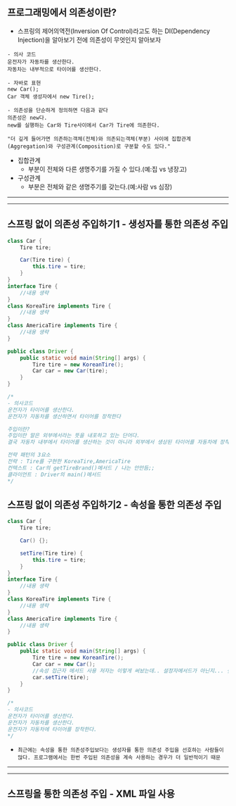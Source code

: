 ## 프로그래밍에서 의존성이란?
- 스프링의 제어의역전(Inversion Of Control)라고도 하는 DI(Dependency Injection)을 알아보기 전에 의존성이 무엇인지 알아보자
```
- 의사 코드
운전자가 자동차를 생산한다.
자동차는 내부적으로 타이어를 생산한다.

- 자바로 표현
new Car();
Car 객체 생성자에서 new Tire();

- 의존성을 단순하게 정의하면 다음과 같다
의존성은 new다.
new를 실행하는 Car와 Tire사이에서 Car가 Tire에 의존한다.

"더 깊게 들어가면 의존하는객체(전체)와 의존되는객체(부분) 사이에 집합관계(Aggregation)와 구성관계(Composition)로 구분할 수도 있다."
```
- 집합관계
  -  부분이 전체와 다른 생명주기를 가질 수 있다.(예:집 vs 냉장고)
- 구성관계
  - 부분은 전체와 같은 생명주기를 갖는다.(예:사람 vs 심장)
---
---
## 스프링 없이 의존성 주입하기1 - 생성자를 통한 의존성 주입
```java
class Car {
    Tire tire;

    Car(Tire tire) {
        this.tire = tire;
    }
}
interface Tire {
    //내용 생략
}
class KoreaTire implements Tire {
    //내용 생략
}
class AmericaTire implements Tire {
    //내용 생략
}

public class Driver {
    public static void main(String[] args) {
        Tire tire = new KoreanTire();
        Car car = new Car(tire);
    }
}

/*
- 의사코드
운전자가 타이어를 생산한다.
운전자가 자동차를 생산하면서 타이어를 장착한다

주입이란?
주입이란 말은 외부에서라는 뜻을 내포하고 있는 단어다.
결국 자동차 내부에서 타이어를 생산하는 것이 아니라 외부에서 생상된 타이어를 자동차에 장착하는 주입이다.

전략 패턴의 3요소
전략 : Tire를 구현한 KoreaTire,AmericaTire
컨텍스트 : Car의 getTireBrand()메서드 / 나는 안만듬;;
클라이언트 : Driver의 main()메서드
*/
``` 
## 스프링 없이 의존성 주입하기2 - 속성을 통한 의존성 주입
```java
class Car {
    Tire tire;

    Car() {};

    setTire(Tire tire) {
        this.tire = tire;
    }
}
interface Tire {
    //내용 생략
}
class KoreaTire implements Tire {
    //내용 생략
}
class AmericaTire implements Tire {
    //내용 생략
}

public class Driver {
    public static void main(String[] args) {
        Tire tire = new KoreanTire();
        Car car = new Car();
        //속성 접근자 메서드 사용 저자는 이렇게 써놨는데.. 설정자메서드가 아닌지... 싶네..
        car.setTire(tire);
    }
}

/*
- 의사코드
운전자가 타이어를 생산한다.
운전자가 자동차를 생산한다.
운전자가 자동차에 타이어를 장착한다.
*/
``` 
- `최근에는 속성을 통한 의존성주입보다는 생성자를 통한 의존성 주입을 선호하는 사람들이 많다. 프로그램에서는 한번 주입된 의존성을 계속 사용하는 경우가 더 일반적이기 때문`
---
---
## 스프링을 통한 의존성 주입 - XML 파일 사용
